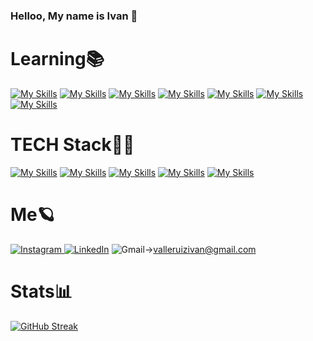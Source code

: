 ### Helloo, My name is Ivan 👋
### <h1>Learning📚</h1>

[![My Skills](https://skillicons.dev/icons?i=laravel)](https://laravel.com/)
[![My Skills](https://skillicons.dev/icons?i=react)](https://react.dev/)
[![My Skills](https://skillicons.dev/icons?i=nextjs)](https://nextjs.org/)
[![My Skills](https://skillicons.dev/icons?i=apollo)](https://www.apollographql.com/docs/)
[![My Skills](https://skillicons.dev/icons?i=mongodb)](https://www.mongodb.com/)
[![My Skills](https://skillicons.dev/icons?i=graphql)](https://graphql.org/)
[![My Skills](https://skillicons.dev/icons?i=nodejs)](https://nodejs.org/es)
  <h1>TECH Stack👨‍🎓</h1> 
  
 [![My Skills](https://skillicons.dev/icons?i=html)](https://developer.mozilla.org/es/docs/Web/HTML)
  [![My Skills](https://skillicons.dev/icons?i=javascript)](https://developer.mozilla.org/es/docs/Web/JavaScript)
   [![My Skills](https://skillicons.dev/icons?i=css)](https://developer.mozilla.org/es/docs/Web/CSS)
    [![My Skills](https://skillicons.dev/icons?i=php)](https://www.php.net/)
    [![My Skills](https://skillicons.dev/icons?i=mysql)](https://www.mysql.com/)


 
 <h1>Me🪐</h1>
 

<a href="https://www.instagram.com/ivixx._/"> ![Instagram](https://img.shields.io/static/v1?style=for-the-badge&message=Instagram&color=E4405F&logo=Instagram&logoColor=FFFFFF&label=) </a>
<a href="https://www.linkedin.com/in/ivan-valle-76051a27a/"> ![LinkedIn](https://img.shields.io/static/v1?style=for-the-badge&message=LinkedIn&color=0A66C2&logo=LinkedIn&logoColor=FFFFFF&label=)</a>
 ![Gmail](https://img.shields.io/static/v1?style=for-the-badge&message=Gmail&color=EA4335&logo=Gmail&logoColor=FFFFFF&label=)->valleruizivan@gmail.com 

 
<h1>Stats📊</h1>

[![GitHub Streak](https://streak-stats.demolab.com/?user=Ivixx333&theme=buefy-dark)](https://git.io/streak-stats)
 &nbsp;
